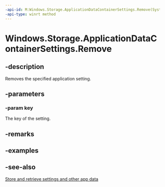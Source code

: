 ```yaml
---
-api-id: M:Windows.Storage.ApplicationDataContainerSettings.Remove(System.String)
-api-type: winrt method
---
```


<!-- Method syntax
public void Remove(System.String key)
-->

# Windows.Storage.ApplicationDataContainerSettings.Remove

## -description
Removes the specified application setting.

## -parameters
### -param key
The key of the setting.

## -remarks

## -examples

## -see-also

[Store and retrieve settings and other app data](/windows/uwp/app-settings/store-and-retrieve-app-data)
